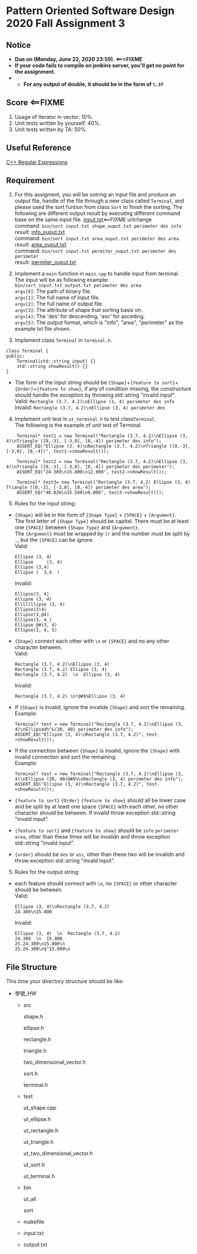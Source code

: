 # **Pattern Oriented Software Design 2020 Fall Assignment 3**  

## **Notice**  
* **Due on (Monday, June 22, 2020 23:59). <===FIXME**  
* **If your code fails to compile on jenkins server, you'll get no point for the assignment.**  
* * **For any output of double, it should be in the form of `%.3f`**  

## **Score** <==FIXME
1. Usage of Iterator in vector: 10%.
2. Unit tests written by yourself: 40%.
3. Unit tests written by TA: 50%.

## **Useful Reference**
[C++ Regular Expressions](http://www.cplusplus.com/reference/regex/)

## **Requirement**  
1. For this assigment, you will be sotring an input file and produce an output file, handle of the file through a new class called `Terminal`, and please used the sort funtion from class `Sort` to finish the sorting. The following are different output result by executing different command base on the same input file.
   [input.txt](https://ssl-gitlab.csie.ntut.edu.tw/108598011/posd2020f_ta/blob/HW3/input.txt)<==FIXME urlchange  
   command: ```bin/sort input.txt shape_ouput.txt perimeter des info```  
   result: [info_ouput.txt](https://ssl-gitlab.csie.ntut.edu.tw/108598011/posd2020f_ta/blob/HW3/info_output.txt)   
   command: ```bin/sort input.txt area_ouput.txt perimeter des area```  
   result: [area_ouput.txt](https://ssl-gitlab.csie.ntut.edu.tw/108598011/posd2020f_ta/blob/HW3/area_output.txt)   
   command: ```bin/sort input.txt permiter_ouput.txt perimeter des perimeter```  
   result: [permiter_ouput.txt](https://ssl-gitlab.csie.ntut.edu.tw/108598011/posd2020f_ta/blob/HW3/perimeter_output.txt)   

2. Implement a `main` function in `main.cpp` to handle input from terminal.  
   The input will be as following example:  
   ```bin/sort input.txt output.txt perimeter des area```  
   `argv[0]`: The path of binary file.  
   `argv[1]`: The full name of input file.  
   `argv[2]`: The full name of output file.  
   `argv[3]`: The attribute of shape that sorting basis on.  
   `argv[4]`: The 'des' for descending, 'asc' for asceding.  
   `argv[5]`: The output format, which is "info", "area", "perimeter" as the example txt file shown.  

3. Implement class `Terminal` in `terminal.h`.  
```
class Terminal {
public:
    Terminal(std::string input) {}
    std::string showResult() {}
}
```
* The form of the input string should be `{Shape}`+`{feature to sort}`+`{Order}`+`{feature to show}`, if any of condition missing, the constructure should handle the exception by throwing std::string "invalid input".  
  Valid: ```Rectangle (3.7, 4.2)\nEllipse (3, 4) perimeter des info```  
  Invalid: ```Rectangle (3.7, 4.2)\nEllipse (3, 4) perimeter des```   


4. Implement unit test in `ut_terminal.h` to test class`Terminal`.  
   The following is the example of unit test of Terminal.  
```
    Terminal* test1 = new Terminal("Rectangle (3.7, 4.2)\nEllipse (3, 4)\nTriangle ([0,-3], [-3,0], [0,-4]) perimeter des info");
    ASSERT_EQ("Ellipse (3, 4)\nRectangle (3.7, 4.2)\nTriangle ([0,-3], [-3,0], [0,-4])", test1->showResult());
    
    Terminal* test2 = new Terminal("Rectangle (3.7, 4.2)\nEllipse (3, 4)\nTriangle ([0,-3], [-3,0], [0,-4]) perimeter des perimeter");
    ASSERT_EQ("24.389\n15.800\n12.000", test2->showResult());
    
    Terminal* test3= new Terminal("Rectangle (3.7, 4.2) Ellipse (3, 4) Triangle ([0,-3], [-3,0], [0,-4]) perimeter des area");
    ASSERT_EQ("48.820\n15.540\n6.000", test3->showResult());
```

5. Rules for the input string:  
* `{Shape}` will be in the form of `{Shape Type}` + `{SPACE}` + `{Argument}`.  
  The first letter of `{Shape Type}` should be capital.
  There must be at least one `{SPACE}` between `{Shape Type}` and `{Argument}`.  
  The `{Argument}` must be wrapped by `()` and the number must be split by `,`, but the `{SPACE}` can be ignore.  
  Valid:  
  ```
  Ellipse (3, 4)
  Ellipse     (3, 4)
  Ellipse (3,4)
  Ellipse (  3,4  )
  ```
  Invalid:  
  ```
  Ellipse(3, 4) 
  ellipse (3, 4)
  Elllllllipse (3, 4)
  Ellipse(3!4)
  Ellipse(3,@4)
  Ellipse(3, 4_)
  Ellipse @#(3, 4)
  Ellipse(3, 4, 5)
  ```
* `{Shape}` connect each other with `\n` or `{SPACE}` and no any other character between.  
  Valid:  
  ```
  Rectangle (3.7, 4.2)\nEllipse (3, 4)
  Rectangle (3.7, 4.2) Ellipse (3, 4)
  Rectangle (3.7, 4.2)  \n  Ellipse (3, 4)
  ```
  Invalid:  
  ```
  Rectangle (3.7, 4.2) \n!@#$%Ellipse (3, 4) 
  ```
* If `{Shape}` is invalid, ignore the invalide `{Shape}` and sort the remaining.  
  Example:  
  ```
  Terminal* test = new Terminal("Rectangle (3.7, 4.2)\nEllipse (3, 4)\nEllipse$%^&(30, 40) perimeter des info");
  ASSERT_EQ("Ellipse (3, 4)\nRectangle (3.7, 4.2)", test->showResult());
  ```
* If the connection between `{Shape}` is invalid, ignore the `{Shape}` with invalid connection and sort the remaining.  
  Example:  
  ```
  Terminal* test = new Terminal("Rectangle (3.7, 4.2)\nEllipse (3, 4)\nEllipse (30, 40)@#$%\nRectangle (3, 4) perimeter des info");
  ASSERT_EQ("Ellipse (3, 4)\nRectangle (3.7, 4.2)", test->showResult());
  ```

* `{feature to sort}` `{Order}` `{feature to show}` should all be lower case and be split by at least one space `{SPACE}` with each other, no other character should be between. If invalid throw exception std::string "invald input".  
* `{feature to sort}` and `{feature to show}` should be `info` `perimeter` `area`, other than these three will be invalidn and throw exception std::string "invald input".  
* `{order}` should be `des` or `asc`, other than these two will be invalidn and throw exception std::string "invald input".  

5. Rules for the output string:  
* each feature should connect with `\n`, no `{SPACE}` or other character should be between.  
  Valid:  
  ```
  Ellipse (3, 4)\nRectangle (3.7, 4.2)
  24.389\n15.800
  ```
  Invalid:  
  ```
  Ellipse (3, 4)  \n  Rectangle (3.7, 4.2)
  24.389  \n  15.800
  25.24.389\n15.800\n
  25.24.389\n$^15.800\n
  ```

## **File Structure**
This time your directory structure should be like:
 - 學號_HW
    - src

      shape.h

      ellipse.h

      rectangle.h
      
      triangle.h
            
      two_dimensional_vector.h
      
      sort.h
      
      terminal.h

    - test

      ut_shape.cpp
      
      ut_ellipse.h

      ut_rectangle.h
      
      ut_triangle.h
      
      ut_two_dimensional_vector.h
      
      ut_sort.h
      
      ut_terminal.h

    - bin

      ut_all
      
      sort

    - makefile
    
    - input.txt

    - output.txt